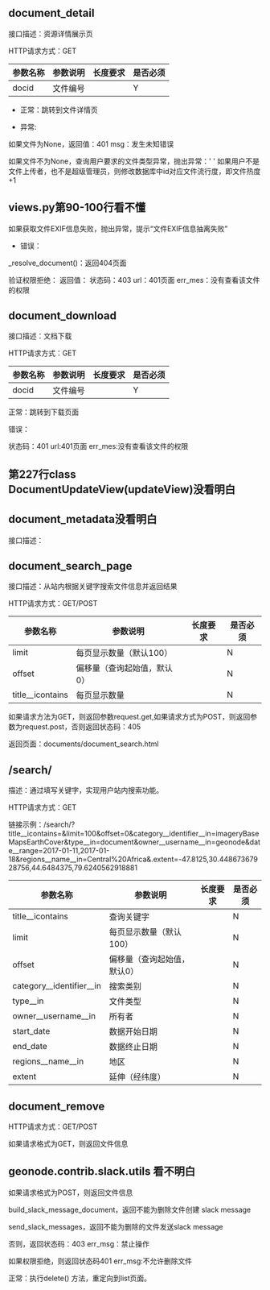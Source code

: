 ## document_detail

接口描述：资源详情展示页

HTTP请求方式：GET

| 参数名称 | 参数说明 | 长度要求 | 是否必须 |
| --- | --- | --- | --- |
| docid | 文件编号 |  | Y |

* 正常：跳转到文件详情页

* 异常:

如果文件为None，返回值：401 msg：发生未知错误

如果文件不为None，查询用户要求的文件类型异常，抛出异常：' '
如果用户不是文件上传者，也不是超级管理员，则修改数据库中id对应文件流行度，即文件热度+1

## views.py第90-100行看不懂

如果获取文件EXIF信息失败，抛出异常，提示“文件EXIF信息抽离失败”

* 错误：

\_resolve_document()：返回404页面
    
验证权限拒绝：
   返回值： 状态码：403 url：401页面 err_mes：没有查看该文件的权限

## document_download

接口描述：文档下载

HTTP请求方式：GET

| 参数名称 | 参数说明 | 长度要求 | 是否必须 |
| --- | --- | --- | --- |
| docid | 文件编号 |  | Y |

正常：跳转到下载页面

错误：

状态码：401  url:401页面  err_mes:没有查看该文件的权限

## 第227行class DocumentUpdateView(updateView)没看明白


## document_metadata没看明白

接口描述：


## document_search_page

接口描述：从站内根据关键字搜索文件信息并返回结果

HTTP请求方式：GET/POST

| 参数名称 | 参数说明 | 长度要求 | 是否必须 |
| --- | --- | --- | --- |
| limit | 每页显示数量（默认100） |  | N |
| offset | 偏移量（查询起始值，默认0） |  | N |
| title__icontains | 每页显示数量 |  | N |

如果请求方法为GET，则返回参数request.get,如果请求方式为POST，则返回参数为request.post，否则返回状态码：405

返回页面：documents/document_search.html


## /search/

描述：通过填写关键字，实现用户站内搜索功能。

HTTP请求方式：GET

链接示例：/search/?title__icontains=&limit=100&offset=0&category__identifier__in=imageryBaseMapsEarthCover&type__in=document&owner__username__in=geonode&date__range=2017-01-11,2017-01-18&regions__name__in=Central%20Africa&.extent=-47.8125,30.44867367928756,44.6484375,79.6240562918881

| 参数名称 | 参数说明 | 长度要求 | 是否必须 |
| --- | --- | --- | --- |
| title__icontains | 查询关键字 |   | N |
| limit | 每页显示数量（默认100） |  | N |
| offset | 偏移量（查询起始值，默认0） |  | N |
| category__identifier__in | 搜索类别 |   | N |
| type__in | 文件类型 |  | N |
| owner__username__in | 所有者 |  | N |
| start\_date | 数据开始日期 |   | N |
| end\_date | 数据终止日期 |   | N |
| regions__name__in | 地区 |  | N |
| extent | 延伸（经纬度） |  | N |

## document_remove

HTTP请求方式：GET/POST

如果请求格式为GET，则返回文件信息

## geonode.contrib.slack.utils 看不明白

如果请求格式为POST，则返回文件信息

build_slack_message_document，返回不能为删除文件创建 slack message

send_slack_messages，返回不能为删除的文件发送slack message

否则，返回状态码：403   err_msg：禁止操作

如果权限拒绝，则返回状态码401 err_msg:不允许删除文件

正常：执行delete() 方法，重定向到list页面。
